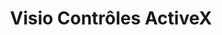 ﻿---
title: Visio Contrôles ActiveX
type: docs
weight: 250
url: /fr/java/visio-activex-controls/
---
